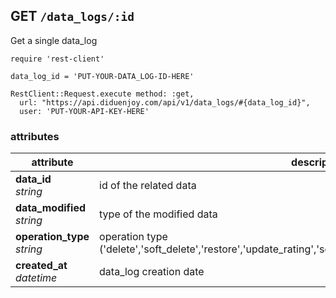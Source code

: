 ## GET `/data_logs/:id`

Get a single data_log

```ruby--Rails
require 'rest-client'

data_log_id = 'PUT-YOUR-DATA_LOG-ID-HERE'

RestClient::Request.execute method: :get,
  url: "https://api.diduenjoy.com/api/v1/data_logs/#{data_log_id}",
  user: 'PUT-YOUR-API-KEY-HERE'
```

### attributes

attribute          | description
------------- | -------------
__data_id__<br>_string_  | id of the related data
__data_modified__<br>_string_  | type of the modified data
__operation_type__<br>_string_  | operation type ('delete','soft_delete','restore','update_rating','solved','add_message','change_tag','rename')
__created_at__<br>_datetime_  | data_log creation date
